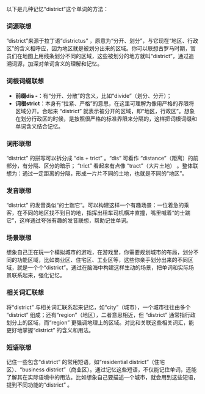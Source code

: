 以下是几种记忆“district”这个单词的方法：

### 词源联想
“district”来源于拉丁语“districtus” ，原意为“分开、划分”，与它现在“地区、行政区”的含义相呼应，因为地区就是被划分出来的区域。你可以联想古罗马时期，官员们在地图上用线条划分不同的区域，这些被划分的地方就叫“district”，通过追溯词源，加深对单词含义的理解和记忆。

### 词根词缀联想
- **前缀dis -**：有“分开、分散”的含义，比如“divide”（划分、分开）；
 - **词根strict**：本身有“拉紧、严格”的意思，在这里可理解为像用严格的界限将区域分开。合起来 “district” 就表示被分开的区域，即“地区，行政区”。想象在划分行政区的时候，是按照很严格的标准界限来分隔的，这样把词根词缀和单词含义结合记忆。

### 词形联想
“district” 的拼写可以拆分成 “dis + trict” 。“dis” 可看作 “distance”（距离）的前部分，有分隔、区分的暗示； “trict” 看起来有点像 “tract”（大片土地） 。整体联想为：通过一定距离的分隔，形成一片片不同的土地，也就是不同的“地区”。

### 发音联想
“district” 的发音类似“的士踹它”。可以构建这样一个有趣场景：一位着急的乘客，在不同的地区找不到目的地，指挥出租车司机横冲直撞，嘴里喊着“的士踹它”，这样通过夸张有趣的发音联想，帮助记住单词。

### 场景联想
想象自己正在玩一个模拟城市的游戏，在游戏里，你需要规划城市的布局，划分不同的功能区域，比如商业区、住宅区、工业区等，这些你亲手划分出来的不同区域，就是一个个“district”。通过在脑海中构建这样生动的场景，把单词和实际场景联系起来，强化记忆。

### 相关词汇联想
将“district” 与相关词汇联系起来记忆，如“city”（城市），一个城市往往由多个 “district” 组成；还有“region”（地区），二者意思相近，但 “district” 通常指行政划分上的区域，而“region” 更强调地理上的区域。对比和关联这些相关词汇，能更好地掌握“district” 的含义和用法。

### 短语联想
记住一些包含“district” 的常用短语，如“residential district”（住宅区）、“business district”（商业区）。通过记忆这些短语，不仅能记住单词，还能了解其在实际语境中的用法。比如想象自己要描述一个城市，就会用到这些短语，提到不同功能的“district” 。 